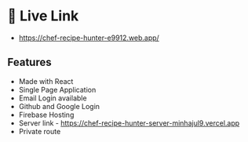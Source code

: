 # 🔗 Live Link
- https://chef-recipe-hunter-e9912.web.app/

## Features
- Made with React
- Single Page Application
- Email Login available
- Github and Google Login
- Firebase Hosting
- Server link - https://chef-recipe-hunter-server-minhajul9.vercel.app
- Private route 

